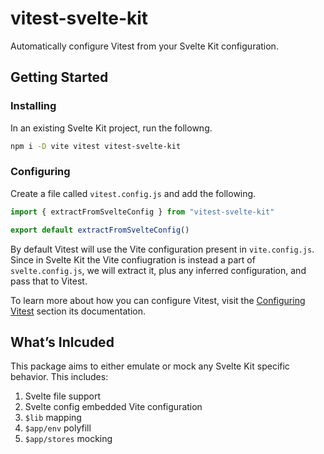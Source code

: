 # vitest-svelte-kit

Automatically configure Vitest from your Svelte Kit configuration.

## Getting Started

### Installing

In an existing Svelte Kit project, run the followng.

```sh
npm i -D vite vitest vitest-svelte-kit
```

### Configuring

Create a file called `vitest.config.js` and add the following.

```js
import { extractFromSvelteConfig } from "vitest-svelte-kit"

export default extractFromSvelteConfig()
```

By default Vitest will use the Vite configuration present in `vite.config.js`. Since in Svelte Kit the Vite confiugration is instead a part of `svelte.config.js`, we will extract it, plus any inferred configuration, and pass that to Vitest.

To learn more about how you can configure Vitest, visit the [Configuring Vitest](https://vitest.dev/guide/#configuring-vitest) section its documentation.

## What’s Inlcuded

This package aims to either emulate or mock any Svelte Kit specific behavior. This includes:

1. Svelte file support
1. Svelte config embedded Vite configuration
1. `$lib` mapping
1. `$app/env` polyfill
1. `$app/stores` mocking
